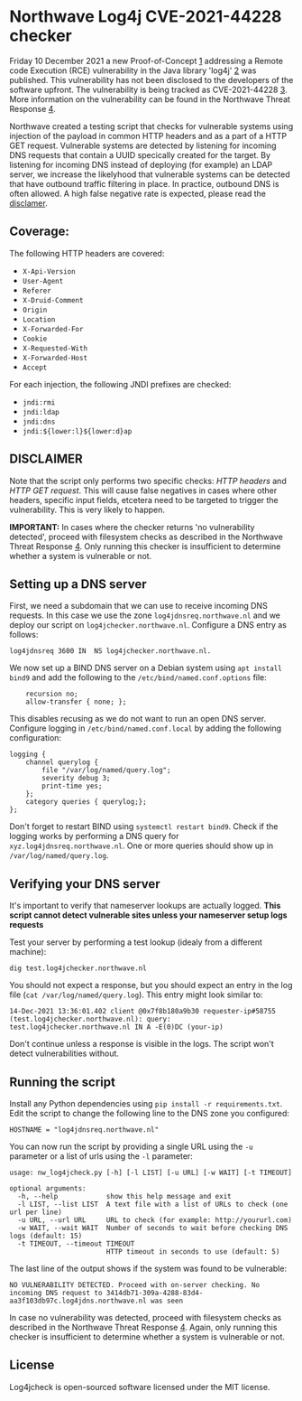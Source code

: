 # Northwave Log4j CVE-2021-44228 checker

Friday 10 December 2021 a new Proof-of-Concept [1] addressing a Remote code Execution (RCE) vulnerability in the Java library 'log4j' [2] was published. This vulnerability has not been disclosed to the developers of the software upfront. The vulnerability is being tracked as CVE-2021-44228 [3]. More information on the vulnerability can be found in the Northwave Threat Response [4].

Northwave created a testing script that checks for vulnerable systems using injection of the payload in common HTTP headers and as a part of a HTTP GET request. Vulnerable systems are detected by listening for incoming DNS requests that contain a UUID specically created for the target. By listening for incoming DNS instead of deploying (for example) an LDAP server, we increase the likelyhood that vulnerable systems can be detected that have outbound traffic filtering in place. In practice, outbound DNS is often allowed. A high false negative rate is expected, please read the [disclamer](#DISCLAIMER).

## Coverage:

The following HTTP headers are covered:

* `X-Api-Version`
* `User-Agent`
* `Referer`
* `X-Druid-Comment`
* `Origin`
* `Location`
* `X-Forwarded-For`
* `Cookie`
* `X-Requested-With`
* `X-Forwarded-Host`
* `Accept`

For each injection, the following JNDI prefixes are checked:

* `jndi:rmi`
* `jndi:ldap`
* `jndi:dns`
* `jndi:${lower:l}${lower:d}ap`

## DISCLAIMER

Note that the script only performs two specific checks: *HTTP headers* and *HTTP GET request*. This will cause false negatives in cases where other headers, specific input fields, etcetera need to be targeted to trigger the vulnerability. This is very likely to happen.

**IMPORTANT:** In cases where the checker returns 'no vulnerability detected', proceed with filesystem checks as described in the Northwave Threat Response [4]. Only running this checker is insufficient to determine whether a system is vulnerable or not.

## Setting up a DNS server

First, we need a subdomain that we can use to receive incoming DNS requests. In this case we use the zone `log4jdnsreq.northwave.nl` and we deploy our script on `log4jchecker.northwave.nl`. Configure a DNS entry as follows:

```
log4jdnsreq 3600 IN  NS log4jchecker.northwave.nl.
```

We now set up a BIND DNS server on a Debian system using `apt install bind9` and add the following to the `/etc/bind/named.conf.options` file:

```
	recursion no;
	allow-transfer { none; };
```

This disables recusing as we do not want to run an open DNS server. Configure logging in `/etc/bind/named.conf.local` by adding the following configuration:

```
logging {
	channel querylog {
		file "/var/log/named/query.log";
		severity debug 3;
		print-time yes;
	};
	category queries { querylog;};
};
```
Don't forget to restart BIND using `systemctl restart bind9`. Check if the logging works by performing a DNS query for `xyz.log4jdnsreq.northwave.nl`. One or more queries should show up in `/var/log/named/query.log`.

## Verifying your DNS server

It's important to verify that nameserver lookups are actually logged. **This script cannot detect vulnerable sites unless your nameserver setup logs requests**

Test your server by performing a test lookup (idealy from a different machine):

```
dig test.log4jchecker.northwave.nl
```

You should not expect a response, but you should expect an entry in the log file (`cat /var/log/named/query.log`). This entry might look similar to:

```
14-Dec-2021 13:36:01.402 client @0x7f8b180a9b30 requester-ip#58755 (test.log4jchecker.northwave.nl): query: test.log4jchecker.northwave.nl IN A -E(0)DC (your-ip)
```

Don't continue unless a response is visible in the logs. The script won't detect vulnerabilities without.

## Running the script

Install any Python dependencies using `pip install -r requirements.txt`. Edit the script to change the following line to the DNS zone you configured:

```
HOSTNAME = "log4jdnsreq.northwave.nl"
```

You can now run the script by providing a single URL using the `-u` parameter or a list of urls using the `-l` parameter:

```
usage: nw_log4jcheck.py [-h] [-l LIST] [-u URL] [-w WAIT] [-t TIMEOUT]

optional arguments:
  -h, --help            show this help message and exit
  -l LIST, --list LIST  A text file with a list of URLs to check (one url per line)
  -u URL, --url URL     URL to check (for example: http://yoururl.com)
  -w WAIT, --wait WAIT  Number of seconds to wait before checking DNS logs (default: 15)
  -t TIMEOUT, --timeout TIMEOUT
                        HTTP timeout in seconds to use (default: 5)
```

The last line of the output shows if the system was found to be vulnerable:

```
NO VULNERABILITY DETECTED. Proceed with on-server checking. No incoming DNS request to 3414db71-309a-4288-83d4-aa3f103db97c.log4jdns.northwave.nl was seen
```

In case no vulnerability was detected, proceed with filesystem checks as described in the Northwave Threat Response [4]. Again, only running this checker is insufficient to determine whether a system is vulnerable or not.

## License

Log4jcheck is open-sourced software licensed under the MIT license.

[1]: https://github.com/tangxiaofeng7/apache-log4j-poc
[2]: https://logging.apache.org/log4j/2.x/
[3]: https://cve.mitre.org/cgi-bin/cvename.cgi?name=CVE-2021-44228,==
[4]: https://log4shell.northwave.nl/
